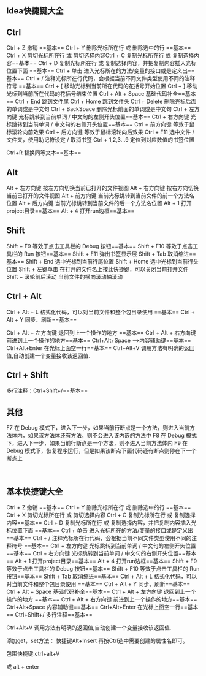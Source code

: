 ## Idea快捷键大全

## Ctrl

Ctrl + Z	撤销 ==基本==
Ctrl + Y	删除光标所在行 或 删除选中的行 ==基本==
Ctrl + X	剪切光标所在行 或 剪切选择内容Ctrl + C	复制光标所在行 或 复制选择内容==基本==
Ctrl + D	复制光标所在行 或 复制选择内容，并把复制内容插入光标位置下面 ==基本==
Ctrl + 单击	进入光标所在的方法/变量的接口或是定义出==基本==
Ctrl + /	注释光标所在行代码，会根据当前不同文件类型使用不同的注释符号 ==基本==
Ctrl + [	移动光标到当前所在代码的花括号开始位置
Ctrl + ]	移动光标到当前所在代码的花括号结束位置
Ctrl + Alt + Space	基础代码补全==基本==
Ctrl + End	跳到文件尾
Ctrl + Home	跳到文件头
Ctrl + Delete	删除光标后面的单词或是中文句
Ctrl + BackSpace	删除光标前面的单词或是中文句
Ctrl + 左方向键	光标跳转到当前单词 / 中文句的左侧开头位置==基本==
Ctrl + 右方向键	光标跳转到当前单词 / 中文句的右侧开头位置==基本==
Ctrl + 前方向键	等效于鼠标滚轮向前效果
Ctrl + 后方向键	等效于鼠标滚轮向后效果
Ctrl + F11	选中文件 / 文件夹，使用助记符设定 / 取消书签
Ctrl + 1,2,3…9	定位到对应数值的书签位置

Ctrl+R 替换同等文本==基本==

## Alt

Alt + 左方向键	按左方向切换当前已打开的文件视图
Alt + 右方向键	按右方向切换当前已打开的文件视图
Alt + 前方向键	当前光标跳转到当前文件的前一个方法名位置
Alt + 后方向键	当前光标跳转到当前文件的后一个方法名位置
Alt + 1 			  打开project目录==基本==
Alt + 4   			打开run边框==基本==

## Shift

Shift + F9	等效于点击工具栏的 Debug 按钮==基本==
Shift + F10	等效于点击工具栏的 Run 按钮==基本==
Shift + F11	弹出书签显示层
Shift + Tab	取消缩进==基本==
Shift + End	选中光标到当前行尾位置
Shift + Home	选中光标到当前行头位置
Shift + 左键单击	在打开的文件名上按此快捷键，可以关闭当前打开文件
Shift + 滚轮前后滚动	当前文件的横向滚动轴滚动

## Ctrl + Alt

Ctrl + Alt + L	格式化代码，可以对当前文件和整个包目录使用 ==基本==
Ctrl + Alt + Y	同步、刷新==基本==

Ctrl + Alt + 左方向键	退回到上一个操作的地方 ==基本==
Ctrl + Alt + 右方向键	前进到上一个操作的地方==基本== 
Ctrl+Alt+Space -->内容辅助键==基本==
Ctrl+Alt+Enter 在光标上面空一行==基本==
Ctrl+Alt+V 调用方法有明确的返回值,自动创建一个变量接收该返回值.

## Ctrl + Shift

多行注释：Ctrl+Shift+/==基本==

## 其他

F7	在 Debug 模式下，进入下一步，如果当前行断点是一个方法，则进入当前方法体内，如果该方法体还有方法，则不会进入该内嵌的方法中
F8	在 Debug 模式下，进入下一步，如果当前行断点是一个方法，则不进入当前方法体内
F9	在 Debug 模式下，恢复程序运行，但是如果该断点下面代码还有断点则停在下一个断点上

​    



## 基本快捷键大全

Ctrl + Z	撤销 ==基本==
Ctrl + Y	删除光标所在行 或 删除选中的行 ==基本==
Ctrl + X	剪切光标所在行 或 剪切选择内容
Ctrl + C	复制光标所在行 或 复制选择内容==基本==
Ctrl + D	复制光标所在行 或 复制选择内容，并把复制内容插入光标位置下面 ==基本==
Ctrl + 单击	进入光标所在的方法/变量的接口或是定义出==基本==
Ctrl + /	注释光标所在行代码，会根据当前不同文件类型使用不同的注释符号 ==基本==
Ctrl + 左方向键	光标跳转到当前单词 / 中文句的左侧开头位置==基本==
Ctrl + 右方向键	光标跳转到当前单词 / 中文句的右侧开头位置==基本==
Alt + 1 		 打开project目录==基本==
Alt + 4   	   打开run边框==基本==
Shift + F9	  等效于点击工具栏的 Debug 按钮==基本==
Shift + F10	等效于点击工具栏的 Run 按钮==基本==
Shift + Tab	取消缩进==基本==
Ctrl + Alt + L	格式化代码，可以对当前文件和整个包目录使用 ==基本==
Ctrl + Alt + Y	同步、刷新==基本==
Ctrl + Alt + Space	基础代码补全==基本==
Ctrl + Alt + 左方向键	退回到上一个操作的地方 ==基本==
Ctrl + Alt + 右方向键	前进到上一个操作的地方==基本== 
Ctrl+Alt+Space   内容辅助键==基本==
Ctrl+Alt+Enter    在光标上面空一行==基本==
Ctrl+Shift+/        多行注释==基本==

Ctrl+Alt+V 调用方法有明确的返回值,自动创建一个变量接收该返回值.

添加get，set方法：
	快捷键Alt+Insert 再按Ctrl选中需要创建的属性名即可。

包围快捷键:ctrl+alt+V

或 alt + enter
